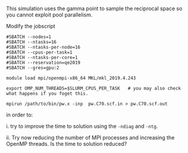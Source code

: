 This simulation uses the gamma point to sample the reciprocal space so you cannot exploit pool parallelism.

Modify the jobscript

    #SBATCH --nodes=1
    #SBATCH --ntasks=16
    #SBATCH --ntasks-per-node=16
    #SBATCH --cpus-per-task=1
    #SBATCH --ntasks-per-core=1
    #SBATCH --reservation=qe2019
    #SBATCH --gres=gpu:2
    
    module load mpi/openmpi-x86_64 MKL/mkl_2019.4.243
    
    export OMP_NUM_THREADS=$SLURM_CPUS_PER_TASK   # you may also check what happens if you foget this.
    
    mpirun /path/to/bin/pw.x -inp  pw.C70.scf.in > pw.C70.scf.out

in order to:

i. try to improve the time to solution using the `-ndiag` and `-ntg`.

ii. Try now reducing the number of MPI processes and increasing the OpenMP threads. Is the time to solution reduced?

